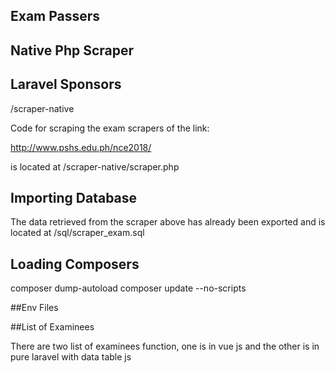 ## Exam Passers

## Native Php Scraper
 
## Laravel Sponsors
/scraper-native

Code for scraping the exam scrapers of the link:

http://www.pshs.edu.ph/nce2018/


is located at /scraper-native/scraper.php
 

## Importing Database

The data retrieved from the scraper above has already been exported and is located at /sql/scraper_exam.sql


## Loading Composers

composer dump-autoload
composer update --no-scripts

##Env Files


 
##List of Examinees

There are two list of examinees function, one is in vue js and the other is in pure laravel with data table js


 